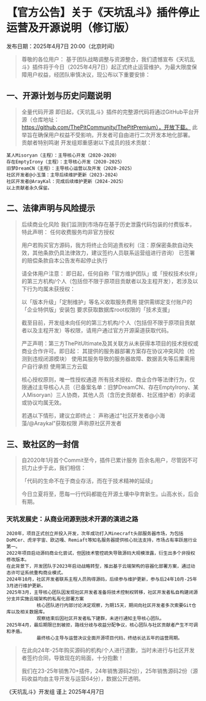 # 【官方公告】关于《天坑乱斗》插件停止运营及开源说明（修订版）
发布日期：2025年4月7日 20:00（北京时间）

>尊敬的各位用户：
>基于团队战略调整与资源整合，我们遗憾宣布《天坑乱斗》插件将于今日（2025年4月7日）起正式终止运营维护。为最大限度保障用户权益，经团队审慎决议，现公布以下重要安排：

## 一、开源计划与历史问题说明
>全量代码开源
>即日起，《天坑乱斗》插件的完整源代码将通过GitHub平台开源（仓库地址：https://github.com/ThePitCommunity/ThePitPremium），开放下载。
>此举旨在确保用户权益不受影响，开发者可自由进行二次开发本地化部署。
>贡献者特别鸣谢
>开发组郑重感谢以下成员的技术贡献：

```
某人Misoryan（主程）：主导核心开发（2020-2020）
存在EmptyIrony（主程）：主导核心开发（2020-2025）
旧梦DreamCN（主程）：主导核心运营以及开发（2020-2025）
社区开发者@小玉藻：主导后续维护更新（2023-2024）
社区开发者@ArayKal：完成后续维护更新（2024-2025）
以上贡献者永久保留。
```
## 二、法律声明与风险提示
>后续商业化风险
>我们监测到市场存在基于历史泄露代码包装的付费版本，特此声明：
>任何收费服务均非官方授权
>
>用户若购买官方源码，我方将终止合同追责权利（注：原保密条款自动失效，其他条款仍具法律效力，建议签约人员联系运营组进行咨询）
>已签署的赔偿条款自本公告发布起停止执行
>
>请全体用户注意：
>即日起，任何自称「官方维护团队」或「授权技术伙伴」的第三方机构/个人（包括但不限于原项目贡献者以及主程开发），若涉及以下行为均属未获授权：
>
>以「版本升级」「定制维护」等名义收取服务费用
>提供需绑定支付账户的「企业特供版」安装包
>要求获取数据库root权限的「技术支援」
>
>截至目前，开发组未向任何的第三方机构/个人（包括但不限于原项目贡献者以及主程开发）等权限，请用户通过官方开源渠道获取代码。
>
>严正声明：第三方ThePitUltimate及其关联方从未获得本项目的技术授权或商业合作许可。即日起：
>其提供的服务器部署方案存在协议冲突风险（检测到违规闭源模块）
>使用其服务导致的服务器故障、数据丢失等后果需用户自行承担
>使用第三方云载
>
>核心授权原则，唯一性授权通道
>所有技术授权、商业合作等法律行为，仅限通过主导核心人员（已备案名单：旧梦DreamCN、存在EmptyIrony、某人Misoryan）三人协商，其他人员（含历史贡献者、社区维护者）的承诺或协议均属无效。
>
>若遇以下情形，建议立即终止：
>声称通过"社区开发者@小海藻/@Araykal"获取权限
>声称原社区开发者
>
## 三、致社区的一封信
>自2020年1月首个Commit至今，插件已累计服务 百余名用户，尽管因不可抗力止步于此，我们相信：
>
>「代码的生命不在于商业存活，而在于技术精神的延续」
>
>今日立夏将至，愿每一行代码都能在开源土壤中孕育新生。山高水长，后会有期。
>

### 天坑发展史：从商业闭源到技术开源的演进之路

```
2020年，项目正式创立并投入开发，次年成功打入Minecraft头部服务器市场，为包括DoMCer、虎牙宇宙、欧迈嘎、Remiaft等知名服务器提供核心玩法支持，市场占有率跃居行业第一。
2022年项目启动源码商业化尝试，但因技术管控疏失导致源码大规模泄露，衍生出多个非授权修改版本。
在此背景下，开发团队于2023年启动战略转型，推出基于云端架构的容器化部署方案，通过动态许可证系统重构商业模式。
2024年10月，社区开发者联系主程人员购得源码，后续参与维护更新，参与后24年10月-25年3月进行维护更新。
2025年3月，主导核心团队因发现社区开发者准备将技术控制权转移，社区开发者私自构建闭源分支并实施云端架构的私有化部署方案
           核心团队进行内部讨论决定观察，为期15天，期间向社区开发者多次索要Git仓库以及相关数据库。
           观察结束后因社区开发者私下建群，未进行通知主导核心团队。
2025年4月，最后期限已到被拒，路线分歧与收益分配争议，核心团队与社区贡献者产生不可调和矛盾。
           最终核心主导与运营决议全面开源项目代码，终结长达五年的运营周期。
```
>在此向24年-25年购买源码的机构/个人进行道歉，当时未进行与社区开发者签约合同，导致现在的局面，十分抱歉！
>
>我们在23-25年销售70+插件，24年销售源码2份），25年销售源码2份（源码收益均由主导开发与运营64分），数据公开透明。

《天坑乱斗》开发组 谨上
2025年4月7日
